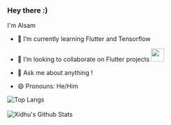 ### Hey there :) 
I'm Alsam



<!--Here are some ideas to get you started:-->

<!--- 🔭 I’m currently working on ...-->
- 🌱 I’m currently learning Flutter and Tensorflow

- 👯 I’m looking to collaborate on Flutter projects <img src="https://media.giphy.com/media/WUlplcMpOCEmTGBtBW/giphy.gif" width="30"> 
<!--- 🤔 I’m looking for help with ...-->
- 💬 Ask me about anything !
<!--- 📫 How to reach me: ...-->
- 😄 Pronouns: He/Him
<!--- ⚡ Fun fact: ...
-->

![Top Langs](https://github-readme-stats.vercel.app/api/top-langs/?username=alsam123&layout=compact)<br><br>
<img align="left" alt="Xidhu's Github Stats" src="https://github-readme-stats.vercel.app/api?username=alsam123&show_icons=true&theme=graywhite" />

